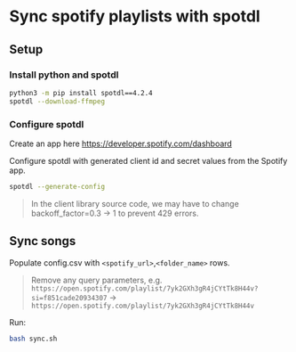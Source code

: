 # Sync spotify playlists with spotdl

## Setup

### Install python and spotdl

```bash
python3 -m pip install spotdl==4.2.4
spotdl --download-ffmpeg
```

### Configure spotdl

Create an app here <https://developer.spotify.com/dashboard>

Configure spotdl with generated client id and secret values from the Spotify app.

```bash
spotdl --generate-config
```

> In the client library source code, we may have to change backoff_factor=0.3 -> 1 to prevent 429 errors.

## Sync songs

Populate config.csv with `<spotify_url>`,`<folder_name>` rows.

> Remove any query parameters, e.g. `https://open.spotify.com/playlist/7yk2GXh3gR4jCYtTk8H44v?si=f851cade20934307` -> `https://open.spotify.com/playlist/7yk2GXh3gR4jCYtTk8H44v`

Run:

```bash
bash sync.sh
```
